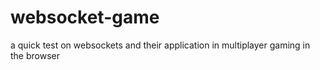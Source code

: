 websocket-game
==============

a quick test on websockets and their application in multiplayer gaming in the browser
